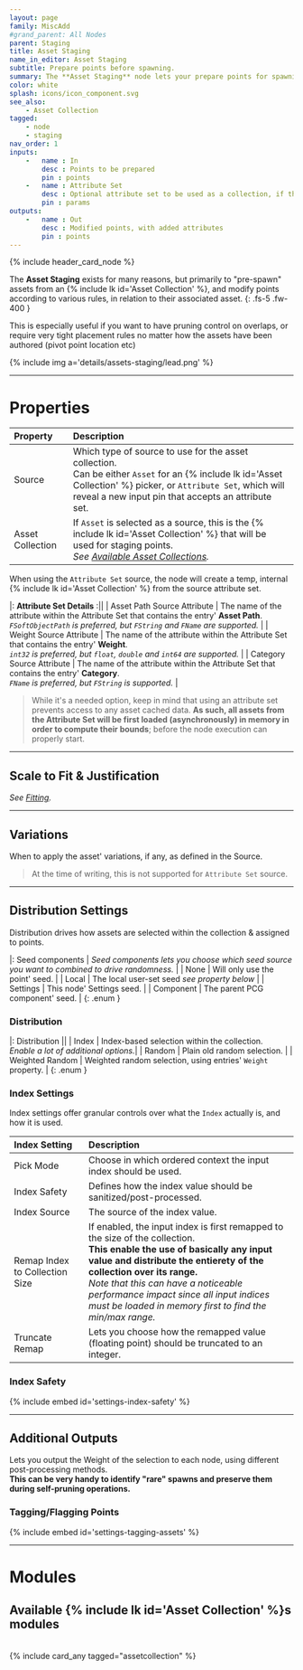 ```yaml
---
layout: page
family: MiscAdd
#grand_parent: All Nodes
parent: Staging
title: Asset Staging
name_in_editor: Asset Staging
subtitle: Prepare points before spawning.
summary: The **Asset Staging** node lets your prepare points for spawning assets.
color: white
splash: icons/icon_component.svg
see_also: 
    - Asset Collection
tagged: 
    - node
    - staging
nav_order: 1
inputs:
    -   name : In
        desc : Points to be prepared
        pin : points
    -   name : Attribute Set
        desc : Optional attribute set to be used as a collection, if the node is set-up that way.
        pin : params
outputs:
    -   name : Out
        desc : Modified points, with added attributes
        pin : points
---
```


{% include header_card_node %}

The **Asset Staging** exists for many reasons, but primarily to "pre-spawn" assets from an {% include lk id='Asset Collection' %}, and modify points according to various rules, in relation to their associated asset.
{: .fs-5 .fw-400 } 

This is especially useful if you want to have pruning control on overlaps, or require very tight placement rules no matter how the assets have been authored (pivot point location etc)

{% include img a='details/assets-staging/lead.png' %}

---
# Properties

| Property       | Description          |
|:-------------|:------------------|
| Source           | Which type of source to use for the asset collection.<br>Can be either `Asset` for an {% include lk id='Asset Collection' %} picker, or `Attribute Set`, which will reveal a new input pin that accepts an attribute set. |
| Asset Collection           | If `Asset` is selected as a source, this is the {% include lk id='Asset Collection' %} that will be used for staging points.<br>*See [Available Asset Collections](#available-asset-collections).* |

When using the `Attribute Set` source, the node will create a temp, internal {% include lk id='Asset Collection' %} from the source attribute set. 

|: **Attribute Set Details** :||
| Asset Path Source Attribute           | The name of the attribute within the Attribute Set that contains the entry' **Asset Path**.<br>*`FSoftObjectPath` is preferred, but `FString` and `FName` are supported.* |
| Weight Source Attribute           | The name of the attribute within the Attribute Set that contains the entry' **Weight**.<br>*`int32` is preferred, but `float`, `double` and `int64` are supported.* |
| Category Source Attribute           | The name of the attribute within the Attribute Set that contains the entry' **Category**.<br>*`FName` is preferred, but `FString` is supported.* |

> While it's a needed option, keep in mind that using an attribute set prevents access to any asset cached data.
> **As such, all assets from the Attribute Set will be first loaded (asynchronously) in memory in order to compute their bounds**; before the node execution can properly start.

---
## Scale to Fit & Justification

*See [Fitting](/PCGExtendedToolkit/doc-general/general-fitting.html).*

---
## Variations

When to apply the asset' variations, if any, as defined in the Source.

> At the time of writing, this is not supported for `Attribute Set` source.

---
## Distribution Settings

Distribution drives how assets are selected within the collection & assigned to points.

|: Seed components      | *Seed components lets you choose which seed source you want to combined to drive randomness.*   |
| <span class="ebit">None</span>           | Will only use the point' seed. |
| <span class="ebit">Local</span>           | The local user-set seed *see property below* |
| <span class="ebit">Settings</span>           | This node' Settings seed. |
| <span class="ebit">Component</span>           | The parent PCG component' seed. |
{: .enum }

### Distribution

|: Distribution     ||
| <span class="ebit">Index</span>           | Index-based selection within the collection.<br>*Enable a lot of additional options.*|
| <span class="ebit">Random</span>           | Plain old random selection. |
| <span class="ebit">Weighted Random</span>          | Weighted random selection, using entries' `Weight` property. |
{: .enum }

### Index Settings

Index settings offer granular controls over what the `Index` actually is, and how it 
is used.

| Index Setting       | Description          |
|:-------------|:------------------|
| Pick Mode           | Choose in which ordered context the input index should be used.  |
| Index Safety           | Defines how the index value should be sanitized/post-processed. |
| Index Source           | The source of the index value. |
| Remap Index to Collection Size           | If enabled, the input index is first remapped to the size of the collection.<br>**This enable the use of basically any input value and distribute the entierety of the collection over its range.**<br>*Note that this can have a noticeable performance impact since all input indices must be loaded in memory first to find the min/max range.*|
| Truncate Remap           | Lets you choose how the remapped value (floating point) should be truncated to an integer. |

### Index Safety
{% include embed id='settings-index-safety' %}

---
## Additional Outputs

Lets you output the Weight of the selection to each node, using different post-processing methods.  
**This can be very handy to identify "rare" spawns and preserve them during self-pruning operations.**

### Tagging/Flagging Points

{% include embed id='settings-tagging-assets' %}

---
# Modules

## Available {% include lk id='Asset Collection' %}s modules
<br>
{% include card_any tagged="assetcollection" %}